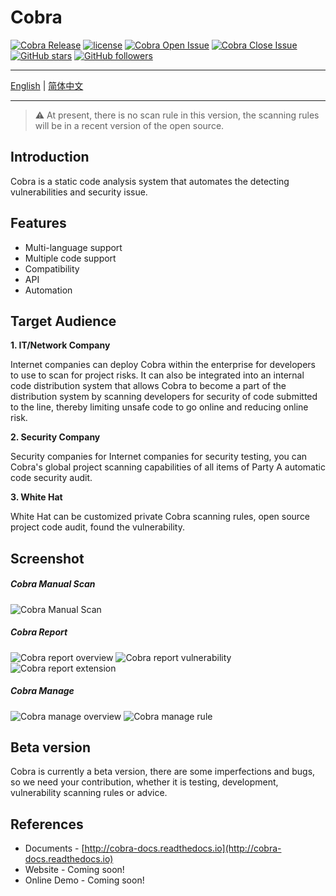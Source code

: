 # Cobra
 [![Cobra Release](https://img.shields.io/github/release/wufeifei/cobra.svg)](https://github.com/wufeifei/cobra/releases)
 [![license](https://img.shields.io/github/license/mashape/apistatus.svg?maxAge=2592000)](https://github.com/wufeifei/cobra/blob/master/LICENSE)
 [![Cobra Open Issue](https://img.shields.io/github/issues-raw/wufeifei/cobra.svg)](https://github.com/wufeifei/cobra/issues)
 [![Cobra Close Issue](https://img.shields.io/github/issues-closed-raw/wufeifei/cobra.svg)](https://github.com/wufeifei/cobra/issues?q=is%3Aissue+is%3Aclosed)
 [![GitHub stars](https://img.shields.io/github/stars/wufeifei/cobra.svg?style=social&label=Star)](https://github.com/wufeifei/cobra/stargazers)
 [![GitHub followers](https://img.shields.io/github/followers/wufeifei.svg?style=social&label=Follow&maxAge=2592000)](https://github.com/wufeifei)

---
[English](https://github.com/wufeifei/cobra) | [简体中文](https://github.com/wufeifei/cobra/blob/master/README_zh-CN.md)

---

> ⚠️ At present, there is no scan rule in this version, the scanning rules will be in a recent version of the open source.

## Introduction
Cobra is a static code analysis system that automates the detecting vulnerabilities and security issue.

## Features
- Multi-language support
- Multiple code support
- Compatibility
- API
- Automation

## Target Audience
**1. IT/Network Company**

Internet companies can deploy Cobra within the enterprise for developers to use to scan for project risks.
It can also be integrated into an internal code distribution system that allows Cobra to become a part of the distribution system by scanning developers for security of code submitted to the line, thereby limiting unsafe code to go online and reducing online risk.

**2. Security Company**

Security companies for Internet companies for security testing, you can Cobra's global project scanning capabilities of all items of Party A automatic code security audit.

**3. White Hat**

White Hat can be customized private Cobra scanning rules, open source project code audit, found the vulnerability.


## Screenshot
##### Cobra Manual Scan
![Cobra Manual Scan](https://raw.githubusercontent.com/wufeifei/cobra/master/docs/MANUAL.png)
##### Cobra Report
![Cobra report overview](https://raw.githubusercontent.com/wufeifei/cobra/master/docs/REPORT.png)
![Cobra report vulnerability](https://raw.githubusercontent.com/wufeifei/cobra/master/docs/report_vulnerability.png)
![Cobra report extension](https://raw.githubusercontent.com/wufeifei/cobra/master/docs/report_extension.png)
##### Cobra Manage
![Cobra manage overview](https://raw.githubusercontent.com/wufeifei/cobra/master/docs/MANAGE.png)
![Cobra manage rule](https://raw.githubusercontent.com/wufeifei/cobra/master/docs/manage_rule.png)

## Beta version
Cobra is currently a beta version, there are some imperfections and bugs, so we need your contribution, whether it is testing, development, vulnerability scanning rules or advice.

## References
- Documents - [http://cobra-docs.readthedocs.io](http://cobra-docs.readthedocs.io)
- Website - Coming soon!
- Online Demo - Coming soon!

